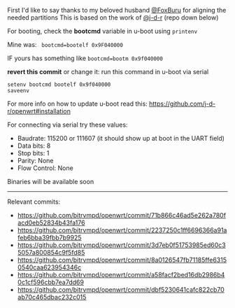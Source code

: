First I'd like to say thanks to my beloved husband [@FoxBuru](https://github.com/FoxBuru) for aligning the needed partitions
This is based on the work of [@j-d-r](https://github.com/j-d-r) (repo down below)

For booting, check the **bootcmd** variable in u-boot using `printenv`

Mine was: ` bootcmd=bootelf 0x9F040000`

IF yours has something like `bootcmd=bootm 0x9f040000`

**revert this commit** or change it: run this command in u-boot via serial 

```
setenv bootcmd bootelf 0x9f040000
saveenv
```

For more info on how to update u-boot read this: https://github.com/j-d-r/openwrt#installation

For connecting via serial try these values:
- Baudrate: 115200 or 111607 (it should show up at boot in the UART field)
- Data bits: 8
- Stop bits: 1
- Parity: None
- Flow Control: None

Binaries will be available soon

------

Relevant commits:

- https://github.com/bitrvmpd/openwrt/commit/71b866c46ad5e262a780facd0eb52834b43fa176
- https://github.com/bitrvmpd/openwrt/commit/2237250c1ff6696366a91afeb6bba39fbb7b9925
- https://github.com/bitrvmpd/openwrt/commit/3d7eb0f51753985ed60c35057a800854c9f5fd85
- https://github.com/bitrvmpd/openwrt/commit/8a0126547fb71185ffe63150540caa623954346c
- https://github.com/bitrvmpd/openwrt/commit/a58facf2bed16db2986b40c1cf596cbb7ea7dd69
- https://github.com/bitrvmpd/openwrt/commit/dbf5230641cafc822cb70ab70c465dbac232c015
